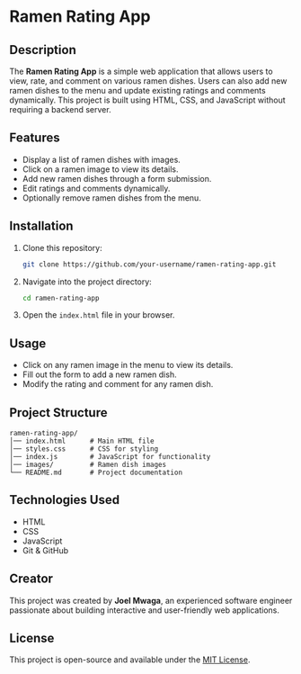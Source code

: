 # Ramen Rating App

## Description
The **Ramen Rating App** is a simple web application that allows users to view, rate, and comment on various ramen dishes. Users can also add new ramen dishes to the menu and update existing ratings and comments dynamically. This project is built using HTML, CSS, and JavaScript without requiring a backend server.

## Features
- Display a list of ramen dishes with images.
- Click on a ramen image to view its details.
- Add new ramen dishes through a form submission.
- Edit ratings and comments dynamically.
- Optionally remove ramen dishes from the menu.

## Installation
1. Clone this repository:
   ```sh
   git clone https://github.com/your-username/ramen-rating-app.git
   ```
2. Navigate into the project directory:
   ```sh
   cd ramen-rating-app
   ```
3. Open the `index.html` file in your browser.

## Usage
- Click on any ramen image in the menu to view its details.
- Fill out the form to add a new ramen dish.
- Modify the rating and comment for any ramen dish.

## Project Structure
```
ramen-rating-app/
│── index.html      # Main HTML file
│── styles.css      # CSS for styling
│── index.js        # JavaScript for functionality
│── images/         # Ramen dish images
└── README.md       # Project documentation
```

## Technologies Used
- HTML
- CSS
- JavaScript
- Git & GitHub

## Creator
This project was created by **Joel Mwaga**, an experienced software engineer passionate about building interactive and user-friendly web applications.

## License
This project is open-source and available under the [MIT License](LICENSE).

